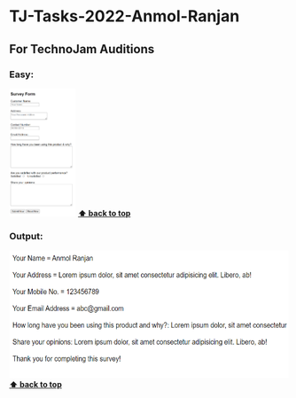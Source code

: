 # TJ-Tasks-2022-Anmol-Ranjan

## For TechnoJam Auditions
    
### Easy: 
[<img src="images/easy1.png" height="230" title="Survey Form">](Web_Development/Easy/survey_form.html)
    **[⬆ back to top](###Easy)**
    
### Output:
[<img src="images/easy2_output.png" height="230" title="Survey Form Output">](Web_Development/Easy/survey_form.html)
    **[⬆ back to top](###Easy)**

